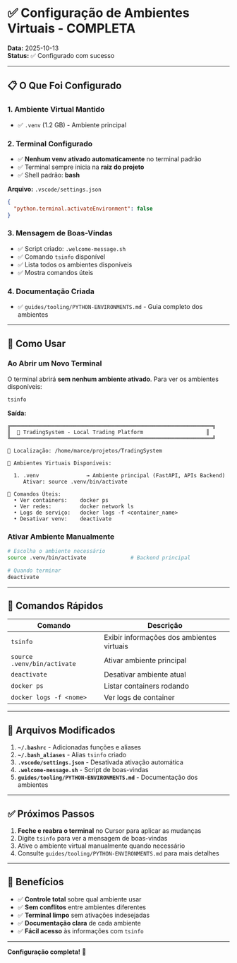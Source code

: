 # ✅ Configuração de Ambientes Virtuais - COMPLETA

**Data:** 2025-10-13  
**Status:** ✅ Configurado com sucesso

---

## 📋 O Que Foi Configurado

### 1. Ambiente Virtual Mantido
- ✅ `.venv` (1.2 GB) - Ambiente principal

### 2. Terminal Configurado
- ✅ **Nenhum venv ativado automaticamente** no terminal padrão
- ✅ Terminal sempre inicia na **raiz do projeto**
- ✅ Shell padrão: **bash**

**Arquivo:** `.vscode/settings.json`
```json
{
  "python.terminal.activateEnvironment": false
}
```

### 3. Mensagem de Boas-Vindas
- ✅ Script criado: `.welcome-message.sh`
- ✅ Comando `tsinfo` disponível
- ✅ Lista todos os ambientes disponíveis
- ✅ Mostra comandos úteis

### 4. Documentação Criada
- ✅ `guides/tooling/PYTHON-ENVIRONMENTS.md` - Guia completo dos ambientes

---

## 🚀 Como Usar

### Ao Abrir um Novo Terminal

O terminal abrirá **sem nenhum ambiente ativado**. Para ver os ambientes disponíveis:

```bash
tsinfo
```

**Saída:**
```
╔════════════════════════════════════════════════════════════════╗
║  🚀 TradingSystem - Local Trading Platform                    ║
╚════════════════════════════════════════════════════════════════╝

📍 Localização: /home/marce/projetos/TradingSystem

🐍 Ambientes Virtuais Disponíveis:

  1. .venv               → Ambiente principal (FastAPI, APIs Backend)
     Ativar: source .venv/bin/activate
  
📝 Comandos Úteis:
  • Ver containers:    docker ps
  • Ver redes:         docker network ls
  • Logs de serviço:   docker logs -f <container_name>
  • Desativar venv:    deactivate
```

### Ativar Ambiente Manualmente

```bash
# Escolha o ambiente necessário
source .venv/bin/activate              # Backend principal

# Quando terminar
deactivate
```

---

## 📝 Comandos Rápidos

| Comando | Descrição |
|---------|-----------|
| `tsinfo` | Exibir informações dos ambientes virtuais |
| `source .venv/bin/activate` | Ativar ambiente principal |
| `deactivate` | Desativar ambiente atual |
| `docker ps` | Listar containers rodando |
| `docker logs -f <nome>` | Ver logs de container |

---

## 🔧 Arquivos Modificados

1. **`~/.bashrc`** - Adicionadas funções e aliases
2. **`~/.bash_aliases`** - Alias `tsinfo` criado
3. **`.vscode/settings.json`** - Desativada ativação automática
4. **`.welcome-message.sh`** - Script de boas-vindas
5. **`guides/tooling/PYTHON-ENVIRONMENTS.md`** - Documentação dos ambientes

---

## ✅ Próximos Passos

1. **Feche e reabra o terminal** no Cursor para aplicar as mudanças
2. Digite `tsinfo` para ver a mensagem de boas-vindas
3. Ative o ambiente virtual manualmente quando necessário
4. Consulte `guides/tooling/PYTHON-ENVIRONMENTS.md` para mais detalhes

---

## 🎯 Benefícios

- ✅ **Controle total** sobre qual ambiente usar
- ✅ **Sem conflitos** entre ambientes diferentes
- ✅ **Terminal limpo** sem ativações indesejadas
- ✅ **Documentação clara** de cada ambiente
- ✅ **Fácil acesso** às informações com `tsinfo`

---

**Configuração completa!** 🎉


